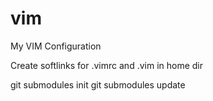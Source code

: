 vim
===

My VIM Configuration

Create softlinks for .vimrc and .vim in home dir

git submodules init
git submodules update

